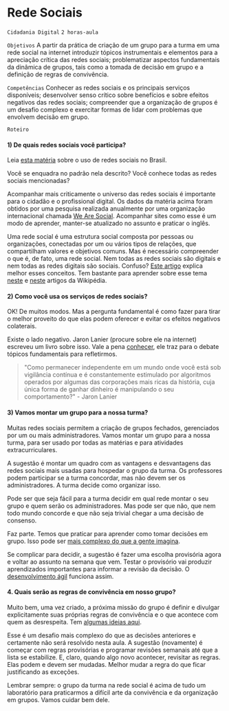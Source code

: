 # Rede Sociais

`Cidadania Digital` `2 horas-aula`

`Objetivos` A partir da prática de criação de um grupo para a turma em uma rede social na internet introduzir tópicos instrumentais e elementos para a apreciação crítica das redes sociais; problematizar aspectos fundamentais da dinâmica de grupos, tais como a tomada de decisão em grupo e a definição de regras de convivência.   

`Competências` Conhecer as redes sociais e os principais serviços disponíveis; desenvolver senso crítico sobre benefícios e sobre efeitos negativos das redes sociais; compreender que a organização de grupos é um desafio complexo e exercitar formas de lidar com problemas que envolvem decisão em grupo.

`Roteiro`

#### 1) De quais redes sociais você participa?

Leia [esta matéria](https://www.techtudo.com.br/noticias/2019/02/conheca-as-redes-sociais-mais-usadas-no-brasil-e-no-mundo-em-2018.ghtml) sobre o uso de redes sociais no Brasil.

Você se enquadra no padrão nela descrito? Você conhece todas as redes sociais mencionadas? 

Acompanhar mais criticamente o universo das redes sociais é importante para o cidadão e o profissional digital. Os dados da matéria acima foram obtidos por uma pesquisa realizada anualmente por uma organização internacional chamada [We Are Social](https://wearesocial.com). Acompanhar sites como esse é um modo de aprender, manter-se atualizado no assunto e praticar o inglês.

Uma rede social é uma estrutura social composta por pessoas ou organizações, conectadas por um ou vários tipos de relações, que compartilham valores e objetivos comuns. Mas é necessário compreender o que é, de fato, uma rede social. Nem todas as redes sociais são digitais e nem todas as redes digitais são sociais. Confuso? [Este artigo](https://medium.com/@raquelrecuero/m%C3%ADdia-social-plataforma-digital-site-de-rede-social-ou-rede-social-n%C3%A3o-%C3%A9-tudo-a-mesma-coisa-d7b54591a9ec) explica melhor esses conceitos. Tem bastante para aprender sobre esse tema [neste](https://pt.wikipedia.org/wiki/Rede_social) e 
[neste](https://pt.wikipedia.org/wiki/Rede_social_virtual) artigos da Wikipédia.

#### 2) Como você usa os serviços de redes sociais?

OK! De muitos modos. Mas a pergunta fundamental é como fazer para tirar o melhor proveito  do que elas podem oferecer e evitar os efeitos negativos colaterais.

Existe o lado negativo. Jaron Lanier (procure sobre ele na internet) escreveu um livro sobre isso. Vale a pena [conhecer](https://www.intrinseca.com.br/upload/livros/1ºCAP_DezArgumentosParaVoceDeletarAgoraSuasRedesSociais.pdf), ele traz para o debate tópicos fundamentais para refletirmos. 

> "Como permanecer independente em um mundo onde você está sob vigilância contínua e é constantemente estimulado por algoritmos operados por algumas das corporações mais ricas da história, cuja única forma de ganhar dinheiro é manipulando o seu comportamento?" - Jaron Lanier
 
#### 3) Vamos montar um grupo para a nossa turma?

Muitas redes sociais permitem a criação de grupos fechados, gerenciados por um ou mais administradores. Vamos montar um grupo para a nossa turma, para ser usado por todas as matérias e para atividades extracurriculares.

A sugestão é montar um quadro com as vantagens e desvantagens das redes sociais mais usadas para hospedar o grupo da turma. Os professores podem participar se a turma concordar, mas não devem ser os administradores. A turma decide como organizar isso.

Pode ser que seja fácil para a turma decidir em qual rede montar o seu grupo e quem serão os administradores. Mas pode ser que não, que nem todo mundo concorde e que não seja trivial chegar a uma decisão de consenso.

Faz parte. Temos que praticar para aprender como tomar decisões em grupo. Isso pode ser [mais complexo do que a gente imagina](https://pt.wikipedia.org/wiki/Sistema_de_votação).

Se complicar para decidir, a sugestão é fazer uma escolha provisória agora e voltar ao assunto na semana que vem. Testar o provisório vai produzir aprendizados importantes para informar a revisão da decisão. O [desenvolvimento ágil](https://pt.wikipedia.org/wiki/Desenvolvimento_ágil_de_software) funciona assim.

#### 4. Quais serão as regras de convivência em nosso grupo?

Muito bem, uma vez criado, a próxima missão do grupo é definir e divulgar explicitamente suas próprias regras de convivência e o que acontece com quem as desrespeita. Tem [algumas ideias aqui](https://www.etiquetavirtual.com.br/quem-somos/).

Esse é um desafio mais complexo do que as decisões anteriores e certamente não será resolvido nesta aula. A sugestão (novamente) é começar com regras provisórias e programar revisões semanais até que a lista se estabilize. E, claro, quando algo novo acontecer, revisitar as regras. Elas podem e devem ser mudadas. Melhor mudar a regra do que ficar justificando as exceções. 

Lembrar sempre: o grupo da turma na rede social é acima de tudo um laboratório para praticarmos a difícil arte da convivência e da organização em grupos. Vamos cuidar bem dele.

